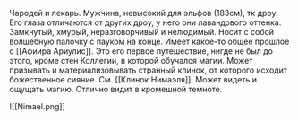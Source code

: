 Чародей и лекарь. Мужчина, невысокий для эльфов (183см), тк дроу. 
Его глаза отличаются от других дроу, у него они лавандового оттенка.
Замкнутый, хмурый, неразговорчивый и нелюдимый. Носит с собой волшебную палочку с пауком на конце. 
Имеет какое-то общее прошлое с [[Афиира Ариулис]].
Это его первое путешествие, нигде не был до этого, кроме стен Коллегии, в которой обучался магии. 
Может призывать и материализовывать странный клинок, от которого исходит божественное сияние. См. [[Клинок Нимаэля]].
Может видеть и ощущать магию. 
Отлично видит в кромешной темноте.



![[Nimael.png]]